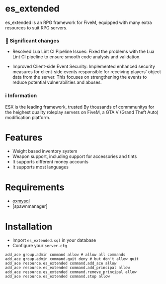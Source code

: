 # es_extended

es_extended is an RPG framework for FiveM, equipped with many extra resources to suit RPG servers.

### 📝 Significant changes
* Resolved Lua Lint CI Pipeline Issues: Fixed the problems with the Lua Lint CI pipeline to ensure smooth code analysis and validation.

* Improved Client-side Event Security: Implemented enhanced security measures for client-side events responsible for receiving players' object data from the server. This focuses on strengthening the events to reduce potential vulnerabilities and abuses.

### ℹ Information

ESX is the leading framework, trusted By thousands of commmunitys for the heighest quality roleplay servers on FiveM, a GTA V (Grand Theft Auto) modification platform.

# Features

- Weight based inventory system
- Weapon support, including support for accessories and tints
- It supports different money accounts
- It supports most languages

# Requirements

- [oxmysql](https://github.com/overextended/oxmysql/releases)
- [spawnmanager]

# Installation

- Import `es_extended.sql` in your database
- Configure your `server.cfg`

```
add_ace group.admin command allow # allow all commands
add_ace group.admin command.quit deny # but don't allow quit
add_ace resource.es_extended command.add_ace allow
add_ace resource.es_extended command.add_principal allow
add_ace resource.es_extended command.remove_principal allow
add_ace resource.es_extended command.stop allow
```

